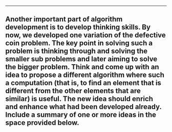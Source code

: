 -----------------------------------------------
Another important part of algorithm development is to develop thinking skills. By now, we developed one variation of the defective coin problem. The key point in solving such a problem is thinking through and solving the smaller sub problems and later aiming to solve the bigger problem. Think and come up with an idea to propose a different algorithm where such a computation (that is, to find an element that is different from the other elements that are similar) is useful. The new idea should enrich and enhance what had been developed already. Include a summary of one or more ideas in the space provided below. 
-----------------------------------------------
